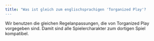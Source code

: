 ```yaml
---
title: "Was ist gleich zum englischsprachigen 'Torganized Play'?
---
```


Wir benutzen die gleichen Regelanpassungen, die von Torganized Play vorgegeben
sind. Damit sind alle Spielercharakter zum dortigen Spiel kompatibel.
